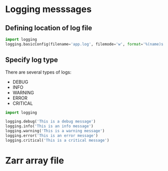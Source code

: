 # Logging messsages

## Defining location of log file

```python
import logging
logging.basicConfig(filename='app.log', filemode='w', format='%(name)s - %(levelname)s - %(message)s')
```


## Specify log type

There are several types of logs:

* DEBUG
* INFO
* WARNING
* ERROR
* CRITICAL

```python
import logging

logging.debug('This is a debug message')
logging.info('This is an info message')
logging.warning('This is a warning message')
logging.error('This is an error message')
logging.critical('This is a critical message')
```


# Zarr array file


